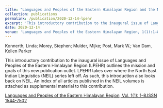 ```yaml
---
title: "Languages and Peoples of the Eastern Himalayan Region and the North East Indian Linguistics Society: Taking stock"
collection: publications
permalink: /publication/2020-12-14-lpehr
excerpt: 'This introductory contribution to the inaugural issue of Languages and Peoples of the Eastern Himalayan Region (LPEHR) outlines the mission and goals of this new publication outlet. LPEHR takes over where the North East Indian Linguistics (NEIL) series left off. As such, this introduction also looks back on NEIL. An index of all articles published in the NEIL volumes is attached as supplemental material to this contribution.'
date: 2020-12-14
venue: 'Languages and Peoples of the Eastern Himalayan Region, 1(1):1–8'
---
```


Konnerth, Linda; Morey, Stephen; Mulder, Mijke; Post, Mark W.; Van Dam, Kellen Parker

This introductory contribution to the inaugural issue of Languages and Peoples of the Eastern Himalayan Region (LPEHR) outlines the mission and goals of this new publication outlet. LPEHR takes over where the North East Indian Linguistics (NEIL) series left off. As such, this introduction also looks back on NEIL. An index of all articles published in the NEIL volumes is attached as supplemental material to this contribution.

[Languages and Peoples of the Eastern Himalayan Region, Vol. 1(1): 1–8.ISSN 1544-7502](https://escholarship.org/uc/himalayanlinguistics/0/1)
